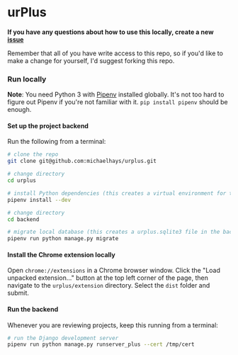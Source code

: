 # urPlus

**If you have any questions about how to use this locally, create a new [issue](https://github.com/michaelhays/urplus/issues)**

Remember that all of you have write access to this repo, so if you'd like to make a change for yourself, I'd suggest forking this repo.

### Run locally

**Note**: You need Python 3 with [Pipenv](https://github.com/pypa/pipenv) installed globally. It's not too hard to figure out Pipenv if you're not familiar with it. `pip install pipenv` should be enough.

#### Set up the project backend

Run the following from a terminal:
``` bash
# clone the repo
git clone git@github.com:michaelhays/urplus.git

# change directory
cd urplus

# install Python dependencies (this creates a virtual environment for the project, which is a good thing)
pipenv install --dev

# change directory
cd backend

# migrate local database (this creates a urplus.sqlite3 file in the backend directory, which stores your remarks)
pipenv run python manage.py migrate
```

#### Install the Chrome extension locally

Open `chrome://extensions` in a Chrome browser window. Click the "Load unpacked extension..." button at the top left corner of the page, then navigate to the `urplus/extension` directory. Select the `dist` folder and submit.

#### Run the backend

Whenever you are reviewing projects, keep this running from a terminal:
``` bash
# run the Django development server
pipenv run python manage.py runserver_plus --cert /tmp/cert
```
